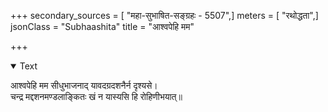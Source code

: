 +++
secondary_sources = [ "महा-सुभाषित-सङ्ग्रहः - 5507",]
meters = [ "रथोद्धता",]
jsonClass = "Subhaashita"
title = "आश्वपेहि मम"

+++

<details open><summary>Text</summary>

आश्वपेहि मम सीधुभाजनाद् यावदग्रदशनैर्न दृश्यसे।  
चन्द्र मद्दशनमण्डलाङ्कितः खं न यास्यसि हि रोहिणीभयात्॥
</details>
